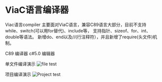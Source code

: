 # ViaC语言编译器
Viac语言compiler
主要面对ViaC语言，兼容C89语言大部分，目前不支持while、switch(可以用for替代)、include等，
支持指针、sizeof、for、int、double等语法。
新增do、end以及//(行注释符），并且新增了require(头文件)机制。

C89  编译器
c#5.0 编辑器

单文件编译演示
![file test](https://raw.githubusercontent.com/as981242002/ViaC/master/viac/viac/filetest.gif)

项目编译演示
![Project test](https://raw.githubusercontent.com/as981242002/ViaC/master/viac/viac/projecttest.gif)

